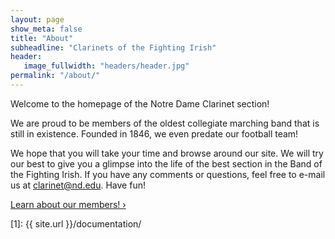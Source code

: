 ```yaml
---
layout: page
show_meta: false
title: "About"
subheadline: "Clarinets of the Fighting Irish"
header:
   image_fullwidth: "headers/header.jpg"
permalink: "/about/"
---
```


Welcome to the homepage of the Notre Dame Clarinet section!

We are proud to be members of the oldest collegiate marching band that is still in existence. Founded in 1846, we even predate our football team! 

We hope that you will take your time and browse around our site. We will try our best to give you a glimpse into the life of the best section in the Band of the Fighting Irish. If you have any comments or questions, feel free to e-mail us at [clarinet@nd.edu](mailto:clarinet@nd.edu). Have fun! 

<a class="radius button small" href="{{ site.url }}/members/">Learn about our members! ›</a>


 [1]: {{ site.url }}/documentation/
